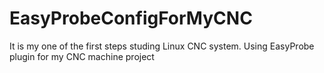 # EasyProbeConfigForMyCNC
It is my one of the first steps studing Linux CNC system.
Using EasyProbe plugin for my CNC machine project
